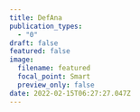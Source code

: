 ```yaml
---
title: DefAna
publication_types:
  - "0"
draft: false
featured: false
image:
  filename: featured
  focal_point: Smart
  preview_only: false
date: 2022-02-15T06:27:27.047Z
---
```

